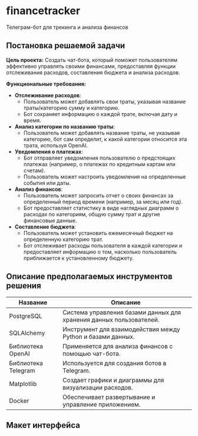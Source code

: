 # financetracker

Телеграм-бот для трекинга и анализа финансов

## Постановка решаемой задачи

**Цель проекта:** Создать чат-бота, который поможет пользователям эффективно управлять своими финансами, предоставляя функции отслеживания расходов, составления бюджета и анализа расходов.

**Функциональные требования:**
- **Отслеживание расходов**:
  - Пользователь может добавлять свои траты, указывая название траты/категорию сумму и категорию.
  - Бот сохраняет информацию о каждой трате, включая дату и время.
- **Анализ категории по названию траты**:
  - Пользователь может добавлять название траты, не указывая категорию, бот сам определит, к какой категории относится эта трата, используя OpenAI. 
- **Уведомления о платежах**:
  - Бот отправляет уведомления пользователю о предстоящих платежах (например, о платежах по кредитным картам или счетам).
  - Пользователь может настроить уведомления на определенные события или даты.
- **Анализ финансов**:
  - Пользователь может запросить отчет о своих финансах за определенный период времени (например, за месяц или год).
  - Бот предоставляет статистику в виде наглядных диаграмм о расходах по категориям, общую сумму трат и другие финансовые данные.
- **Составление бюджета**:
  - Пользователь может установить ежемесячный бюджет на определенную категорию трат.
  - Бот отслеживает расходы пользователя в каждой категории и предоставляет информацию о том, насколько пользователь приближается к установленному бюджету.


## Описание предполагаемых инструментов решения
| Название        | Описание |
|---|---|
| PostgreSQL      | Система управления базами данных для хранения данных пользователей. |
| SQLAlchemy      | Инструмент для взаимодействия между Python и базами данных. |
| Библиотека OpenAI | Применяется для анализа финансов с помощью чат-бота. |
| Библиотека Telegram | Используется для создания ботов в Telegram. |
| Matplotlib      | Создает графики и диаграммы для визуализации расходов. |
| Docker          | Обеспечивает развертывание и управление приложением. |


## Макет интерфейса
